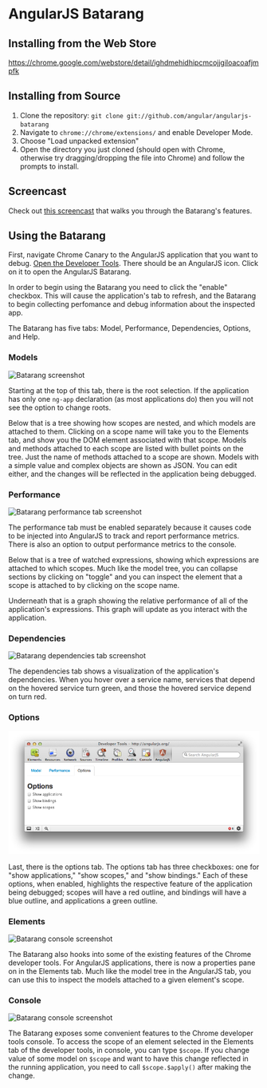 # AngularJS Batarang

## Installing from the Web Store

https://chrome.google.com/webstore/detail/ighdmehidhipcmcojjgiloacoafjmpfk

## Installing from Source

1.  Clone the repository: `git clone git://github.com/angular/angularjs-batarang`
2.  Navigate to `chrome://chrome/extensions/` and enable Developer Mode.
3.  Choose "Load unpacked extension"
4.  Open the directory you just cloned (should open with Chrome, otherwise try dragging/dropping the file into Chrome) and follow the prompts to install.

## Screencast

Check out [this screencast](http://www.youtube.com/embed/q-7mhcHXSfM) that walks you through the Batarang's features.

## Using the Batarang
First, navigate Chrome Canary to the AngularJS application that you want to debug. [Open the Developer Tools](https://developers.google.com/chrome-developer-tools/docs/overview#access). There should be an AngularJS icon. Click on it to open the AngularJS Batarang.

<!-- HELP TAB -->

In order to begin using the Batarang you need to click the "enable" checkbox. This will cause the application's tab to refresh, and the Batarang to begin collecting perfomance and debug information about the inspected app.

The Batarang has five tabs: Model, Performance, Dependencies, Options, and Help.

### Models
![Batarang screenshot](https://github.com/angular/angularjs-batarang/raw/master/img/models.png)

Starting at the top of this tab, there is the root selection. If the application has only one `ng-app` declaration (as most applications do) then you will not see the option to change roots.

Below that is a tree showing how scopes are nested, and which models are attached to them. Clicking on a scope name will take you to the Elements tab, and show you the DOM element associated with that scope. Models and methods attached to each scope are listed with bullet points on the tree. Just the name of methods attached to a scope are shown. Models with a simple value and complex objects are shown as JSON. You can edit either, and the changes will be reflected in the application being debugged.

### Performance
![Batarang performance tab screenshot](https://github.com/angular/angularjs-batarang/raw/master/img/perf.png)

The performance tab must be enabled separately because it causes code to be injected into AngularJS to track and report performance metrics. There is also an option to output performance metrics to the console.

Below that is a tree of watched expressions, showing which expressions are attached to which scopes. Much like the model tree, you can collapse sections by clicking on "toggle" and you can inspect the element that a scope is attached to by clicking on the scope name.

Underneath that is a graph showing the relative performance of all of the application's expressions. This graph will update as you interact with the application.

### Dependencies
![Batarang dependencies tab screenshot](https://github.com/angular/angularjs-batarang/raw/master/img/deps.png)

The dependencies tab shows a visualization of the application's dependencies. When you hover over a service name, services that depend on the hovered service turn green, and those the hovered service depend on turn red.

### Options
![Batarang options tab screenshot](https://github.com/angular/angularjs-batarang/raw/master/img/options.png)

Last, there is the options tab. The options tab has three checkboxes: one for "show applications," "show scopes," and "show bindings." Each of these options, when enabled, highlights the respective feature of the application being debugged; scopes will have a red outline, and bindings will have a blue outline, and applications a green outline.

### Elements
![Batarang console screenshot](https://github.com/angular/angularjs-batarang/raw/master/img/inspect.png)

The Batarang also hooks into some of the existing features of the Chrome developer tools. For AngularJS applications, there is now a properties pane on in the Elements tab. Much like the model tree in the AngularJS tab, you can use this to inspect the models attached to a given element's scope.

### Console
![Batarang console screenshot](https://github.com/angular/angularjs-batarang/raw/master/img/console.png)

The Batarang exposes some convenient features to the Chrome developer tools console. To access the scope of an element selected in the Elements tab of the developer tools, in console, you can type `$scope`. If you change value of some model on `$scope` and want to have this change reflected in the running application, you need to call `$scope.$apply()` after making the change.
